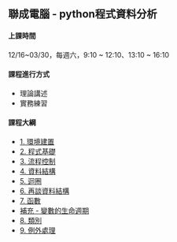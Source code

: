 ## 聯成電腦 - python程式資料分析

#### 上課時間

12/16~03/30，每週六，9:10 ~ 12:10、13:10 ~ 16:10

#### 課程進行方式

- 理論講述
- 實務練習

#### 課程大綱
- [1. 環境建置](http://mirdex.github.io/Python__20231223/1.%20environment.slides.html)
- [2. 程式基礎](http://mirdex.github.io/Python__20231223/2.%20basic%20concept.slides.html)
- [3. 流程控制](http://mirdex.github.io/Python__20231223/3.%20流程控制_Q.slides.html)
- [4. 資料結構](http://mirdex.github.io/Python__20231223/4.%20資料結構_Q.slides.html)
- [5. 迴圈](http://mirdex.github.io/Python__20231223/5.%20迴圈_Q.slides.html)
- [6. 再談資料結構](http://mirdex.github.io/Python__20231223/6.%20再談資料結構_Q.slides.html)
- [7. 函數](http://mirdex.github.io/Python__20231223/7.%20函數_Q.slides.html)
- [補充 - 變數的生命週期](http://mirdex.github.io/Python__20231223/9.%20變數與生命週期.slides.html)
- [8. 類別](http://mirdex.github.io/Python__20231223/8.%20類別_Q.slides.html)
- [9. 例外處理](http://mirdex.github.io/Python__20231223/9.%20例外處理.slides.html)
